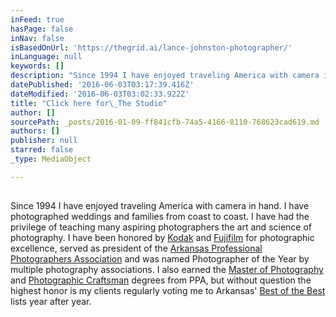```yaml
---
inFeed: true
hasPage: false
inNav: false
isBasedOnUrl: 'https://thegrid.ai/lance-johnston-photographer/'
inLanguage: null
keywords: []
description: "Since 1994 I have enjoyed traveling America with camera in hand. I have photographed weddings and families from coast to coast, and am equally comfortable on a commercial photoshoot, at an elegant destination wedding or, at a clients home. \_I have had the privilege of teaching many aspiring photographers the art and science of photography. \_I have been honored by\_Kodak\_and\_Fujifilm\_for photographic excellence, served as president of the\_Arkansas Professional Photographers Association\_and\_was named Photographer of the Year by multiple photography associations. \_I also earned the\_Master of Photography\_and\_Photographic Craftsman\_degrees\_from PPA, but without question the highest honor is my clients regularly voting me to Arkansas'\_Best of the Best \_lists year after year."
datePublished: '2016-06-03T03:17:39.416Z'
dateModified: '2016-06-03T03:02:33.922Z'
title: "Click here for\_The Studio"
author: []
sourcePath: _posts/2016-01-09-ff841cfb-74a5-4166-8110-768623cad619.md
authors: []
publisher: null
starred: false
_type: MediaObject

---
```

##   

Since 1994 I have enjoyed traveling America with camera in hand. I have photographed weddings and families from coast to coast.  I have had the privilege of teaching many aspiring photographers the art and science of photography.  I have been honored by [Kodak][0] and [Fujifilm][1] for photographic excellence, served as president of the [Arkansas Professional Photographers Association][2] and was named Photographer of the Year by multiple photography associations.  I also earned the [Master of Photography][3] and [Photographic Craftsman][4] degrees from PPA, but without question the highest honor is my clients regularly voting me to Arkansas' [Best of the Best ][5] lists year after year.

[0]: https://thegrid.ai/links/fb8bd83f-04d4-4456-8865-5cdc0f79264b/
[1]: https://thegrid.ai/lance-johnston-photographer/fuji-masterpiece-award/
[2]: https://appa13.wildapricot.org/
[3]: https://thegrid.ai/links/master-of-photography/
[4]: https://thegrid.ai/links/c41629d4-1861-42fc-96c3-cee4588d9e63/
[5]: https://thegrid.ai/lance-johnston-photographer/6b9dda14-2e2d-4d8d-8247-e620e4ec4881/